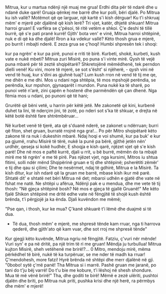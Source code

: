 Mitrua, kur u martua
ndënji një muaj me grua!
Erdhi dita për të ndarë
dhe u ndanë duke qarë!
Gruaja qënkej me barrë
dhe kur polli, bëri djalë.
Po Mitrua ku ish vallë?
Motëmot që qe larguar,
një kartë s'i kish dërguar!
Ku t'i shkruaj mëm' e mjerë
për djalënë që kish lerë?
Tri vjet, katër, dhjetë shkuan!
Mitrua harroi gruan!
E varfëra se ç'pësoi,
të ritë vetëm e shkoi.
Ç'e deshi të tillë burrë,
që s'e pati pranë kurrë!
Gjith' bota ven' e vinë,
Mitrua harroi shtëpinë,
nuk e di që ka dhe djalë!
Rron a ka vdekur vallë?
Këto thosh grua e mjerë,
po burrit i mbajti nderë.
E zeza grua se ç'hoqi!
Humbi shpresën tek i shoqi:

kur pa ngrën' e kur pa pirë,
punoi e rriti të birë.
Kurbeti, shokë, kurbeti,
kush vate e nukë mbeti?
Mitrua zuri Misirë,
po puna s'i vinte mirë.
Qysh të vejë puna mbarë
për të zeztë shqipëtarë?
Shkretojënë mëmëdhenë,
tek perndon dielli venë!
Ku vini, more të mjerë,
se sot s'ësht' si njëherë, -
qysh vini në vend të huaj,
kur s'dini as gjuhnë tuaj?
Lum kush rron në vend të tij
me qe, me dhën e me dhi.
Mos u ndani nga shtëpia,
të mos mpshojë perëndia,
se perëndia, kur mpshon,
gjynaqarët i mundon.
Puna nukë ka të sharë,
po punoi vetë n'arë,
zini çapën e hostenë
dhe parmëndën që çan dhenë.
Nga fëmia mos u ndani,
po punoni që të hani;

Grurëtë që bëni vetë,
u harrin për këtë jetë.
Me zakonetë që kini,
kurbenë duhet ta lini,
të nderçim jini, të zotë,
po nderi sot s'ka të shkuar,
e drejta në këtë botë
është fare shtrëmbëruar...

Në kurbet venë të tjerë,
ata që s'duanë nderë,
se zakonet u ndërruan;
burri që fiton, shet gruan,
burratë rrojnë nga gra!...
Po për Mitro shqipëtarë
këto zakone të ra
nuk i dukeshin mbarë.
Ndaj hoqi e voi shumë,
kur pa buk' e kur pa gjumë,
rrahu Misirë të tërë,
nukë la punë pa bërë,
gjithë jetën nën' urdhër,
qeseja si kokë hudhër,
E shoqja e kish qarë,
njëzet vjet që s'e kish parë!
Dhe në mos e paftë kurrë,
djali u rrit, u bë burrë,
mëmën do ta mbajë mirë
me të ngrën' e me të pirë.
Pas njëzet vjet, nga kursimi,
Mitros iu shtua fitimi,
solli ndër mënd Shqipërinë
gruan e tij dhe shtëpinë;
psherëtiti zëmër' e tij
dhe qau si çilimi;
Dhe te nesërmet, ndaj të gdhirë,
Mitrua e la Misirë.
Ta kish ditur, kur ish ndarë
që la gruan me barrë,
mbase kish ikur më parë.
Shtatë dit' e shtatë net
bëri Mitrua në det;
mbaroi udhën e gjatë
dhe vate në fshat me natë.
Ne shtëpi u afërua,
Ndënji pak e u mendua,
dhe me vete të tij thosh:
"Në gjeça shtëpinë bosh?
Në mos e gjeça të gjallë
Gruanë!" Me këto fjalë
Shikon shtëpinë me dritë
edhe vate në fëngjitë
të shojë kush është brënda,
t'i përgjojë ja ka ënda.
Djali kuvëndon me mëmë;

"Pse qan, i thosh, kur ke mua?
Ç'kanë shkuarë t'i lëmë
dhe duajmë si të dua.
- Të dua, thosh mëm' e mjerë,
me shpresë tënde kam rruar,
nga ti harrova qederë,
dhe gjith'ato që kam vuar,
dhe sot rroj me shpresë tënde"

Kur gjegji këto kuvënde,
Mitrua ngriu në fëngjitë.
Fatziu, ç'vuri nër mënde!
Vuri syn' e pa në dritë,
pa një trim të ri me gruan!
Mëndja ju turbullua!
Mitrua kujton Misirë,
sheh vetëhenë me brirë!?...
0 Mitro, mendoju mirë,
mëma përkëdhel të birë,
nukë të ka turpëruar,
se me nder të madh ka rruar!
Ç'mendohesh, more fatzi!
Hyrë brënda në shtëpi
dhe merr djalënë në gji.
"0bobo! sytë ç'më panë!
Tha Mitrua si i marrë.
Pashë gruan me jaranë,
po tani do t'ju bëj varrë!
Do t'u bie me kobure,
t'i lëshoj në shesh shondure.
Mua të më vënë brirë!"
Tha, dhe goditi te birë!
Mëmë e zezë ulëriti,
pushtoi djalën dhe briti,
po Mitrua nuk priti,
pushka krisi dhe një herë,
ra përmbys dhe mëm' e mjerë!